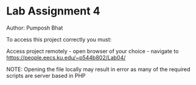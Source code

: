 # Lab Assignment 4
Author: Pumposh Bhat

To access this project correctly you must:

  Access project remotely
    - open browser of your choice
    - navigate to https://people.eecs.ku.edu/~p544b802/Lab04/

NOTE: Opening the file locally may result in error as many of the required scripts are server based in PHP
